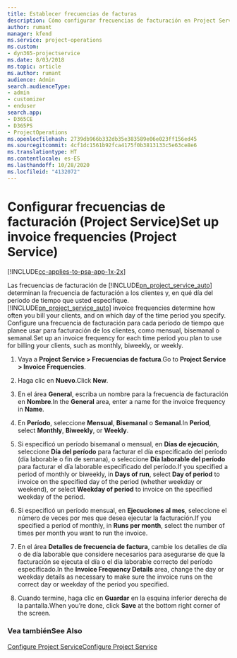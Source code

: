 ```yaml
---
title: Establecer frecuencias de facturas
description: Cómo configurar frecuencias de facturación en Project Service
author: rumant
manager: kfend
ms.service: project-operations
ms.custom:
- dyn365-projectservice
ms.date: 8/03/2018
ms.topic: article
ms.author: rumant
audience: Admin
search.audienceType:
- admin
- customizer
- enduser
search.app:
- D365CE
- D365PS
- ProjectOperations
ms.openlocfilehash: 2739db966b332db35e383589e06e023ff156ed45
ms.sourcegitcommit: 4cf1dc1561b92fca4175f0b3813133c5e63ce8e6
ms.translationtype: HT
ms.contentlocale: es-ES
ms.lasthandoff: 10/28/2020
ms.locfileid: "4132072"
---
```

# <a name="set-up-invoice-frequencies-project-service"></a><span data-ttu-id="734da-103">Configurar frecuencias de facturación (Project Service)</span><span class="sxs-lookup"><span data-stu-id="734da-103">Set up invoice frequencies (Project Service)</span></span>

[!INCLUDE[cc-applies-to-psa-app-1x-2x](../includes/cc-applies-to-psa-app-1x-2x.md)]

<span data-ttu-id="734da-104">Las frecuencias de facturación de [!INCLUDE[pn_project_service_auto](../includes/pn-project-service-auto.md)] determinan la frecuencia de facturación a los clientes y, en qué día del período de tiempo que usted especifique.</span><span class="sxs-lookup"><span data-stu-id="734da-104">[!INCLUDE[pn_project_service_auto](../includes/pn-project-service-auto.md)] invoice frequencies determine how often you bill your clients, and on which day of the time period you specify.</span></span> <span data-ttu-id="734da-105">Configure una frecuencia de facturación para cada período de tiempo que planee usar para facturación de los clientes, como mensual, bisemanal o semanal.</span><span class="sxs-lookup"><span data-stu-id="734da-105">Set up an invoice frequency for each time period you plan to use for billing your clients, such as monthly, biweekly, or weekly.</span></span>  
  
1.  <span data-ttu-id="734da-106">Vaya a **Project Service > Frecuencias de factura**.</span><span class="sxs-lookup"><span data-stu-id="734da-106">Go to **Project Service > Invoice Frequencies**.</span></span>  
  
2.  <span data-ttu-id="734da-107">Haga clic en **Nuevo**.</span><span class="sxs-lookup"><span data-stu-id="734da-107">Click **New**.</span></span>  
  
3.  <span data-ttu-id="734da-108">En el área **General**, escriba un nombre para la frecuencia de facturación en **Nombre**.</span><span class="sxs-lookup"><span data-stu-id="734da-108">In the **General** area, enter a name for the invoice frequency in **Name**.</span></span>  
  
4.  <span data-ttu-id="734da-109">En **Período**, seleccione **Mensual**, **Bisemanal** o **Semanal**.</span><span class="sxs-lookup"><span data-stu-id="734da-109">In **Period**, select **Monthly**, **Biweekly**, or **Weekly**.</span></span>  
  
5.  <span data-ttu-id="734da-110">Si especificó un período bisemanal o mensual, en **Días de ejecución**, seleccione **Día del período** para facturar el día especificado del período (día laborable o fin de semana), o seleccione **Día laborable del período** para facturar el día laborable especificado del período.</span><span class="sxs-lookup"><span data-stu-id="734da-110">If you specified a period of monthly or biweekly, in **Days of run**, select **Day of period** to invoice on the specified day of the period (whether weekday or weekend), or select **Weekday of period** to invoice on the specified weekday of the period.</span></span>  
  
6.  <span data-ttu-id="734da-111">Si especificó un período mensual, en **Ejecuciones al mes**, seleccione el número de veces por mes que desea ejecutar la facturación.</span><span class="sxs-lookup"><span data-stu-id="734da-111">If you specified a period of monthly, in **Runs per month**, select the number of times per month you want to run the invoice.</span></span>  
  
7.  <span data-ttu-id="734da-112">En el área **Detalles de frecuencia de factura**, cambie los detalles de día o de día laborable que considere necesarios para asegurarse de que la facturación se ejecuta el día o el día laborable correcto del período especificado.</span><span class="sxs-lookup"><span data-stu-id="734da-112">In the **Invoice Frequency Details** area, change the day or weekday details as necessary to make sure the invoice runs on the correct day or weekday of the period you specified.</span></span>  
  
8.  <span data-ttu-id="734da-113">Cuando termine, haga clic en **Guardar** en la esquina inferior derecha de la pantalla.</span><span class="sxs-lookup"><span data-stu-id="734da-113">When you’re done, click **Save** at the bottom right corner of the screen.</span></span>  
  
### <a name="see-also"></a><span data-ttu-id="734da-114">Vea también</span><span class="sxs-lookup"><span data-stu-id="734da-114">See Also</span></span>  
 [<span data-ttu-id="734da-115">Configure Project Service</span><span class="sxs-lookup"><span data-stu-id="734da-115">Configure Project Service</span></span>](../psa/configure.md)
